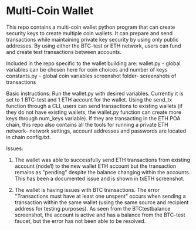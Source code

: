 # Multi-Coin Wallet

This repo contains a multi-coin wallet python program that can create security keys to create multiple coin wallets.  It can prepare and send transactions while maintaining private key security by using only public addresses.  By using either the BTC-test or ETH network, users can fund and create test transactions between accounts.  

Included in the repo specific to the wallet building are:
wallet.py - global variables can be chosen here for coin choices and number of keys
constants.py - global coin variables 
screenshot folder- screenshots of transactions

Basic instructions:
Run the wallet.py with desired variables.  Currently it is set to 1 BTC-test and 1 ETH account for the wallet.  Using the send_tx function through a CLI, users can send transactions to existing wallets (if they do not have existing wallets, the wallet.py function can create more keys through num_keys variable).  If they are transacting in the ETH POA chain, this repo also contains all the tools for running a private ETH network- network settings, account addresses and passwords are located in chain config.txt.

Issues:
1. The wallet was able to successfully send ETH transactions from existing account (node1) to the new wallet ETH account but the transaction remains as "pending" despite the balance changing within the accounts.  This has been a documented issue and is shown in txETH screenshot.

2. The wallet is having issues with BTC transactions.  The error "Transactions must have at least one unspent" occurs when sending a transaction within the same wallet (using the same source and recipient address for testing purposes).  As seen from the BTCtestbalance screenshot, the account is active and has a balance from the BTC-test faucet, but the error has not been able to be resolved.  
